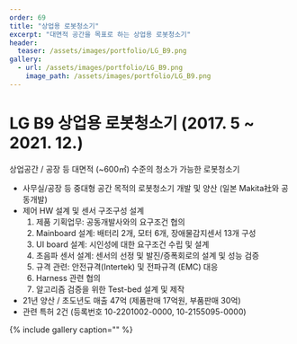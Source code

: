 ```yaml
---
order: 69
title: "상업용 로봇청소기"
excerpt: "대면적 공간을 목표로 하는 상업용 로봇청소기"
header:
  teaser: /assets/images/portfolio/LG_B9.png
gallery:
  - url: /assets/images/portfolio/LG_B9.png
    image_path: /assets/images/portfolio/LG_B9.png
---
```


# LG B9 상업용 로봇청소기 (2017. 5 ~ 2021. 12.)
상업공간 / 공장 등 대면적 (~600㎡) 수준의 청소가 가능한 로봇청소기

-	사무실/공장 등 중대형 공간 목적의 로봇청소기 개발 및 양산 (일본 Makita社와 공동개발)
-	제어 HW 설계 및 센서 구조구성 설계
    1) 제품 기획업무: 공동개발사와의 요구조건 협의
    2) Mainboard 설계: 배터리 2개, 모터 6개, 장애물감지센서 13개 구성 
    3) UI board 설계: 시인성에 대한 요구조건 수립 및 설계
    3) 초음파 센서 설계: 센서의 선정 및 발진/증폭회로의 설계 및 성능 검증
    4) 규격 관련: 안전규격(Intertek) 및 전파규격 (EMC) 대응
    5) Harness 관련 협의 
    6) 알고리즘 검증을 위한 Test-bed 설계 및 제작 
-	21년 양산 / 초도년도 매출 47억 (제품판매 17억원, 부품판매 30억)
-	관련 특허 2건 (등록번호 10-2201002-0000, 10-2155095-0000)


{% include gallery caption="" %}
